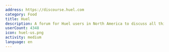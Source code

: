 ```yaml
---
address: https://discourse.huel.com
category: Food
title: Huel
description: A forum for Huel users in North America to discuss all things Huel!
userCount: 4348
icon: huel-us.png
activity: medium
language: en
---
```

